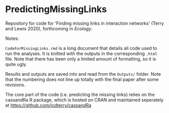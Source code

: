 # PredictingMissingLinks

Repository for code for 'Finding missing links in interaction networks' (Terry and Lewis 2020), forthcoming in *Ecology*.

Notes:

`CodeForMissingLinks.rmd` is a long document that details all code used to run the analyses. It is knitted with the outputs in the corresponding `.html` file. Note that there has been only a limited amount of formatting, so it is quite ugly. 

Results and outputs are saved into and read from the `Outputs/` folder. Note that the numbering does not line up totally with the final paper after some revisions. 

The core part of the code (i.e. predicting the missing links) relies on the cassandRa R package, which is hosted on CRAN and maintained seperately at https://github.com/jcdterry/cassandRa

